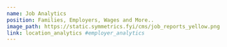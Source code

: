 ```yaml
---
name: Job Analytics
position: Families, Employers, Wages and More..
image_path: https://static.symmetrics.fyi/cms/job_reports_yellow.png
link: location_analytics #employer_analytics
---
```

